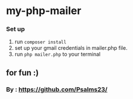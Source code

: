 # my-php-mailer

### Set up
1. run `composer install`
2. set up your gmail credentials in mailer.php file.
3. run `php mailer.php` to your terminal

## for fun :)
### By : https://github.com/Psalms23/
